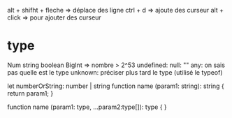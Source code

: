 alt + shifht + fleche => déplace des ligne
ctrl + d => ajoute des curseur
alt + click => pour ajouter des curseur

# type

Num
string
boolean
BigInt => nombre > 2^53
undefined:
null: ""
any: on sais pas quelle est le type
unknown: préciser plus tard le type (utilisé le typeof)

let numberOrString: number | string
function name (param1: string): string {
return param1;
}

function name (param1: type, ...param2:type[]): type {
}
